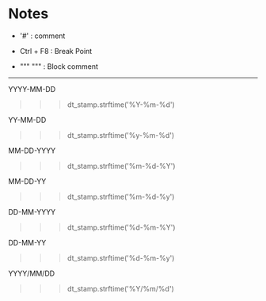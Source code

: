 # Notes

- '#'  : comment


- Ctrl + F8 : Break Point


- """ """ : Block comment

-----


YYYY-MM-DD

>>> dt_stamp.strftime('%Y-%m-%d')


YY-MM-DD
>>> dt_stamp.strftime('%y-%m-%d')


MM-DD-YYYY
>>> dt_stamp.strftime('%m-%d-%Y')



MM-DD-YY
>>> dt_stamp.strftime('%m-%d-%y')



DD-MM-YYYY
>>> dt_stamp.strftime('%d-%m-%Y')



DD-MM-YY
>>> dt_stamp.strftime('%d-%m-%y')



YYYY/MM/DD
>>> dt_stamp.strftime('%Y/%m/%d')




